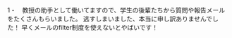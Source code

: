 1・　教授の助手として働いてますので、学生の後輩たちから質問や報告メールをたくさんもらいました。 
逃すしまいました、本当に申し訳ありませんでした！ 
早くメールのfilter制度を使えないとやばいです！





 